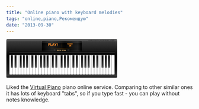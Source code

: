 ```yaml
---
title: "Online piano with keyboard melodies"
tags: "online,piano,Рекомендую"
date: "2013-09-30"
---
```


![](images/Screen-Shot-2013-09-30-at-9.08.01-AM-300x105.png "piano online")

Liked the [Virtual Piano](http://www.virtualpiano.net/) piano online service. Comparing to other similar ones it has lots of keyboard "tabs", so if you type fast - you can play without notes knowledge.
